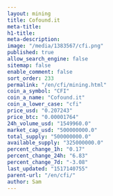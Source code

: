 ```yaml
---
layout: mining
title: Cofound.it
meta-title: 
h1-title: 
meta-description: 
image: "/media/1383567/cfi.png"
published: true
allow_search_engine: false
sitemap: false
enable_comment: false
sort_order: 233
permalink: "/en/cfi/mining.html"
coin_a_symbol: "CFI"
coin_a_name: "Cofound.it"
coin_a_lower_case: "cfi"
price_usd: "0.207243"
price_btc: "0.00001764"
24h_volume_usd: "1549960.0"
market_cap_usd: "500000000.0"
total_supply: "500000000.0"
available_supply: "325000000.0"
percent_change_1h: "0.17"
percent_change_24h: "6.83"
percent_change_7d: "-3.08"
last_updated: "1517140755"
parent-url: "/en/cfi/"
author: Sam
---
```


